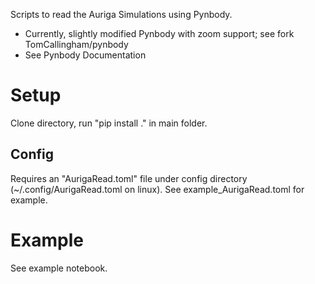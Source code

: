 Scripts to read the Auriga Simulations using Pynbody.
- Currently, slightly modified Pynbody with zoom support; see fork TomCallingham/pynbody
- See Pynbody Documentation 


# Setup
Clone directory, run "pip install ." in main folder.
## Config
Requires an "AurigaRead.toml" file under config directory (~/.config/AurigaRead.toml on linux). See example_AurigaRead.toml for example.
# Example
See example notebook.

